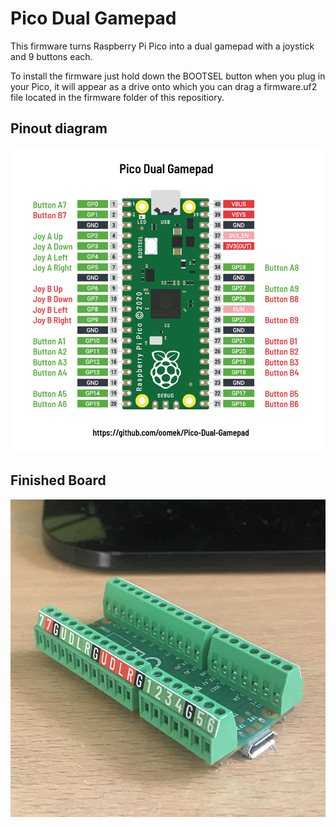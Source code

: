 # Pico Dual Gamepad

This firmware turns Raspberry Pi Pico into a dual gamepad with a joystick and 9 buttons each.

To install the firmware just hold down the BOOTSEL button when you plug in your Pico, it will appear as a drive onto which you can drag a firmware.uf2 file located in the firmware folder of this repositiory.


## Pinout diagram

![pinout](https://github.com/oomek/Pico-Dual-Gamepad/blob/master/pinout.png)


## Finished Board

![board](https://github.com/oomek/Pico-Dual-Gamepad/blob/master/board.png)